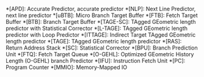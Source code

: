 *[APD]: Accurate Predictor, accurate predictor
*[NLP]: Next Line Predictor, next line predictor
*[uBTB]: Micro Branch Target Buffer
*[FTB]: Fetch Target Buffer
*[BTB]: Branch Target Buffer
*[TAGE-SC]: TAgged GEometric length predictor with Statistical Corrector
*[L-TAGE]: TAgged GEometric length predictor with Loop Predictor
*[ITTAGE]: Indirect Target TAgged GEometric length predictor
*[TAGE]: TAgged GEometric length predictor
*[RAS]: Return Address Stack *[SC]: Statistical Corrector
*[BPU]: Branch Prediction Unit *[FTQ]: Fetch Target Queue
*[O-GEHL]: Optimized GEometric History Length (O-GEHL) branch Predictor
*[IFU]: Instruction Fetch Unit *[PC]: Program Counter
*[MMIO]: Memory-Mapped IO
